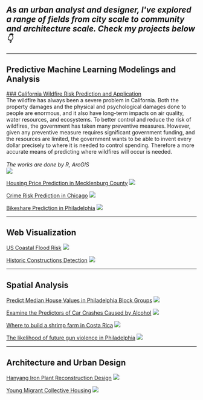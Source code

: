 ## *As an urban analyst and designer, I've explored a range of fields from city scale to community and architecture scale. Check my projects below👇*

------------------------------------------------------------------------

## Predictive Machine Learning Modelings and Analysis

[### California Wildfire Risk Prediction and Application](/pdf/California_wildfire.html) 
<br>The wildfire has always been a severe problem in California. Both the property damages and the physical and psychological damages done to people are enormous, and it also have long-term impacts on air quality, water resources, and ecosystems. To better control and reduce the risk of wildfires, the government has taken many preventive measures. However, given any preventive measure requires significant government funding, and the resources are limited, the government wants to be able to invent every dollar precisely to where it is needed to control spending. Therefore a more accurate means of predicting where wildfires will occur is needed.</br> 
<br><i> The works are done by R, ArcGIS </i></br> 
[<img src="images/for computer2.png?raw=true"/>](/pdf/California_wildfire.html)

[Housing Price Prediction in Mecklenburg County](/pdf/HousingPrice.html) [<img src="images/HousingPrice.png?raw=true"/>](/pdf/HousingPrice.html)

[Crime Risk Prediction in Chicago](/pdf/HW3_Crime_Prediction.html) [<img src="images/crimerisk.png?raw=true"/>](/pdf/HW3_Crime_Prediction.html)

[Bikeshare Prediction in Philadelphia](/pdf/Bikeshbare.html) [<img src="images/Bikeshare.gif?raw=true"/>](/pdf/Bikeshbare.html)

------------------------------------------------------------------------

## Web Visualization

[US Coastal Flood Risk](https://storymaps.arcgis.com/stories/2ed153635dfc46a0a99c4bd4b62e6e92) [<img src="images/floodrisk.png?raw=true"/>](https://storymaps.arcgis.com/stories/2ed153635dfc46a0a99c4bd4b62e6e92)

[Historic Constructions Detection](https://yuewendai.github.io/final-project/site//) <img src="images/js.png?raw=true"/>

------------------------------------------------------------------------

## Spatial Analysis

[Predict Median House Values in Philadelphia Block Groups](/pdf/Regression%20report%20fixed.pdf) <img src="images/regression.jpg?raw=true"/>

[Examine the Predictors of Car Crashes Caused by Alcohol](/pdf/Logistic%20Report%20fixed.pdf) <img src="images/carcrashes.jpg?raw=true"/>

[Where to build a shrimp farm in Costa Rica](/pdf/Shrimp%20Farm.pdf) <img src="images/Shrimp Farm.png?raw=true"/>

[The likelihood of future gun violence in Philadelphia](/pdf/Futureviolence.pdf) <img src="images/gun.jpg?raw=true"/>

------------------------------------------------------------------------

## Architecture and Urban Design

[Hanyang Iron Plant Reconstruction Design](/pdf/hanyang.pdf) <img src="images/hanyang.jpg?raw=true"/>

[Young Migrant Collective Housing](/pdf/housing.pdf) <img src="images/housing.png?raw=true"/>

